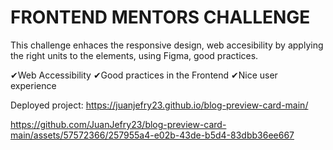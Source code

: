# FRONTEND MENTORS CHALLENGE

This challenge enhaces the responsive design, web accesibility by applying the right units to the 
elements, using Figma, good practices.

✔Web Accessibility
✔Good practices in the Frontend
✔Nice user experience

Deployed project: https://juanjefry23.github.io/blog-preview-card-main/

https://github.com/JuanJefry23/blog-preview-card-main/assets/57572366/257955a4-e02b-43de-b5d4-83dbb36ee667
